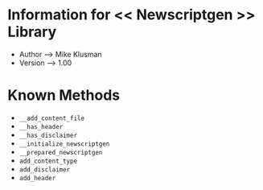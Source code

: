 # Information for << Newscriptgen >> Library

* Author --> Mike Klusman
* Version --> 1.00

# Known Methods

* `__add_content_file`
* `__has_header`
* `__has_disclaimer`
* `__initialize_newscriptgen`
* `__prepared_newscriptgen`
* `add_content_type`
* `add_disclaimer`
* `add_header`

